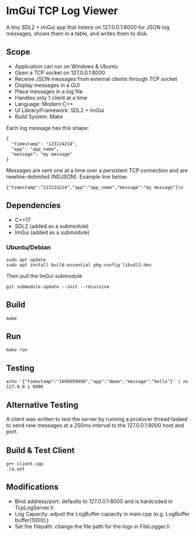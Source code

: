 # ImGui TCP Log Viewer

A tiny SDL2 + ImGui app that listens on 127.0.0.1:8000 for JSON log messages, shows them in a table, and writes them to disk.

## Scope
- Application can run on Windows & Ubuntu
- Open a TCP socket on 127.0.0.1:8000
- Receive JSON messages from external clients through TCP socket
- Display messages in a GUI
- Place messages in a log file
- Handles only 1 client at a time
- Language: Modern C++
- UI Library/Framework: SDL2 + ImGui
- Build System: Make

Each log message has this shape:
```
{
  "timestamp": "123124214",
  "app": "app_name",
  "message": "my message"
}
```
Messages are sent one at a time over a persistent TCP connection and are newline-delimited
(NDJSON). Example line below:
```
{"timestamp":"123124214","app":"app_name","message":"my message"}\n
```
## Dependencies

- C++17
- SDL2 (added as a submodule)
- ImGui (added as a submodule)

### Ubuntu/Debian
```
sudo apt update
sudo apt install build-essential pkg-config libsdl2-dev
```
Then pull the ImGui submodule
```
git submodule update --init --recursive
```
## Build
```
make
```
## Run
```
make run
```
## Testing
```
echo '{"timestamp":"1699999999","app":"demo","message":"hello"}' | nc 127.0.0.1 8000
```
## Alternative Testing

A client was written to test the server by running a producer thread tasked to send
new messages at a 250ms interval to the 127.0.0.1:8000 host and port.

## Build & Test Client
```
g++ client.cpp
./a.out
```
## Modifications
- Bind address/port: defaults to 127.0.0.1:8000 and is hardcoded in TcpLogServer.h
- Log Capacity: adjust the LogBuffer capacity in main.cpp (e.g. LogBuffer buffer(1000);)
- Set the filepath: change the file path for the logs in FileLogger.h
